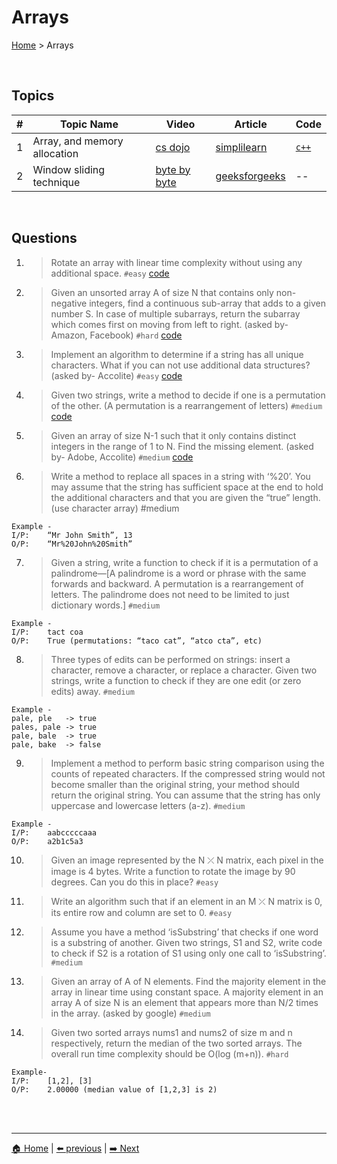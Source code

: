 # Arrays

[Home](./index.md) > Arrays

<br>

## Topics

| # | Topic Name | Video | Article | Code |
|-|-|-|-|-|
| 1 | Array, and memory allocation | [cs dojo](https://www.youtube.com/watch?v=pmN9ExDf3yQ) | [simplilearn](https://www.simplilearn.com/tutorials/data-structure-tutorial/arrays-in-data-structure) | [`c++`](https://github.com/The-IT-Crew/Interview-Maze/blob/main/Data%20Structures/Arrays/array.cpp) |
| 2 | Window sliding technique | [byte by byte](https://youtu.be/GcW4mgmgSbw) | [geeksforgeeks](https://www.geeksforgeeks.org/window-sliding-technique/) | -- |

<br>

## Questions

1. > Rotate an array with linear time complexity without using any additional space. `#easy` [code](https://github.com/The-IT-Crew/Interview-Maze/blob/main/Problem%20Solving/arrays/array_rotation.cpp)

2. > Given an unsorted array A of size N that contains only non-negative integers, find a continuous sub-array that adds to a given number S. In case of multiple subarrays, return the subarray which comes first on moving from left to right. (asked by- Amazon, Facebook) `#hard` [code](https://github.com/The-IT-Crew/Interview-Maze/blob/main/Problem%20Solving/arrays/continuous_subarray.cpp)

3. > Implement an algorithm to determine if a string has all unique characters. What if you can not use additional data structures? (asked by- Accolite) `#easy` [code](https://github.com/The-IT-Crew/Interview-Maze/blob/main/Problem%20Solving/arrays/duplicate_elements.cpp)

4. > Given two strings, write a method to decide if one is a permutation of the other. (A permutation is a rearrangement of letters) `#medium` [code](https://github.com/The-IT-Crew/Interview-Maze/blob/main/Problem%20Solving/arrays/permutation_string.cpp)

5. > Given an array of size N-1 such that it only contains distinct integers in the range of 1 to N. Find the missing element. (asked by- Adobe, Accolite) `#medium` [code](https://github.com/The-IT-Crew/Interview-Maze/blob/main/Problem%20Solving/arrays/missing_elements.cpp)

6. > Write a method to replace all spaces in a string with ‘%20’. You may assume that the string has sufficient space at the end to hold the additional characters and that you are given the “true” length. (use character array) #medium
```
Example -
I/P: 	“Mr John Smith”, 13
O/P: 	“Mr%20John%20Smith”
```

7. > Given a string, write a function to check if it is a permutation of a palindrome—[A palindrome is a word or phrase with the same forwards and backward. A permutation is a rearrangement of letters. The palindrome does not need to be limited to just dictionary words.] `#medium`
```
Example -
I/P:	tact coa
O/P:	True (permutations: “taco cat”, “atco cta”, etc)
```

8. > Three types of edits can be performed on strings: insert a character, remove a character, or replace a character. Given two strings, write a function to check if they are one edit (or zero edits) away. `#medium`
```
Example -
pale, ple	-> true
pales, pale	-> true
pale, bale	-> true
pale, bake	-> false
```

9. > Implement a method to perform basic string comparison using the counts of repeated characters. If the compressed string would not become smaller than the original string, your method should return the original string. You can assume that the string has only uppercase and lowercase letters (a-z). `#medium`
```
Example -
I/P:	aabcccccaaa
O/P:	a2b1c5a3
```

10. > Given an image represented by the N ⤫ N matrix, each pixel in the image is 4 bytes. Write a function to rotate the image by 90 degrees. Can you do this in place? `#easy`


11. > Write an algorithm such that if an element in an M ⤫ N matrix is 0, its entire row and column are set to 0. `#easy`

12. > Assume you have a method ‘isSubstring’ that checks if one word is a substring of another. Given two strings, S1 and S2, write code to check if S2 is a rotation of S1 using only one call to ‘isSubstring’. `#medium`

13. > Given an array of A of N elements. Find the majority element in the array in linear time using constant space. A majority element in an array A of size N is an element that appears more than N/2 times in the array. (asked by google) `#medium`

14. > Given two sorted arrays nums1 and nums2 of size m and n respectively, return the median of the two sorted arrays. The overall run time complexity should be O(log (m+n)). `#hard`
```
Example-
I/P:    [1,2], [3]
O/P:	2.00000 (median value of [1,2,3] is 2)
```

<br>
<br>

----
[🏠 Home](./index.md) | 
[⬅️ previous](./complexity_analysis.md) | 
[➡️ Next](./linked_list.md)
